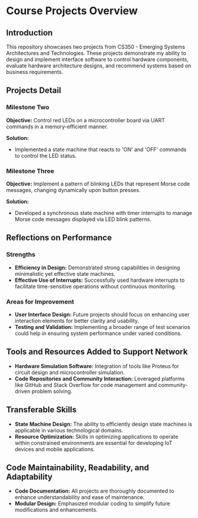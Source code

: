 # Course Projects Overview

## Introduction

This repository showcases two projects from CS350 - Emerging Systems Architectures and Technologies. These projects demonstrate my ability to design and implement interface software to control hardware components, evaluate hardware architecture designs, and recommend systems based on business requirements.

## Projects Detail

### Milestone Two

**Objective:** Control red LEDs on a microcontroller board via UART commands in a memory-efficient manner.

**Solution:**
- Implemented a state machine that reacts to 'ON' and 'OFF' commands to control the LED status.

### Milestone Three

**Objective:** Implement a pattern of blinking LEDs that represent Morse code messages, changing dynamically upon button presses.

**Solution:**
- Developed a synchronous state machine with timer interrupts to manage Morse code messages displayed via LED blink patterns.

## Reflections on Performance

### Strengths

- **Efficiency in Design:** Demonstrated strong capabilities in designing minimalistic yet effective state machines.
- **Effective Use of Interrupts:** Successfully used hardware interrupts to facilitate time-sensitive operations without continuous monitoring.

### Areas for Improvement

- **User Interface Design:** Future projects should focus on enhancing user interaction elements for better clarity and usability.
- **Testing and Validation:** Implementing a broader range of test scenarios could help in ensuring system performance under varied conditions.

## Tools and Resources Added to Support Network

- **Hardware Simulation Software:** Integration of tools like Proteus for circuit design and microcontroller simulation.
- **Code Repositories and Community Interaction:** Leveraged platforms like GitHub and Stack Overflow for code management and community-driven problem solving.

## Transferable Skills

- **State Machine Design:** The ability to efficiently design state machines is applicable in various technological domains.
- **Resource Optimization:** Skills in optimizing applications to operate within constrained environments are essential for developing IoT devices and mobile applications.

## Code Maintainability, Readability, and Adaptability

- **Code Documentation:** All projects are thoroughly documented to enhance understandability and ease of maintenance.
- **Modular Design:** Emphasized modular coding to simplify future modifications and enhancements.

